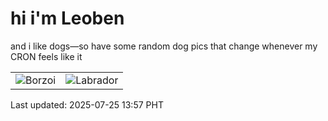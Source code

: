 # hi i'm Leoben

and i like dogs—so have some random dog pics that change whenever my CRON feels like it

|  |  |
|--------|----------|
| ![Borzoi](https://random-dog-vercel.vercel.app/api/random-borzoi?v=1753423059) | ![Labrador](https://random-dog-vercel.vercel.app/api/random-labrador?v=1753423059) |

Last updated: 2025-07-25 13:57 PHT
